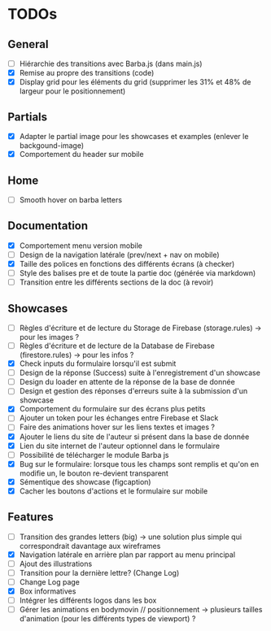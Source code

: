 # TODOs

## General

- [ ] Hiérarchie des transitions avec Barba.js (dans main.js)
- [x] Remise au propre des transitions (code)
- [x] Display grid pour les éléments du grid (supprimer les 31% et 48% de largeur pour le positionnement)

## Partials

- [x] Adapter le partial image pour les showcases et examples (enlever le backgound-image)
- [x] Comportement du header sur mobile

## Home

- [ ] Smooth hover on barba letters

## Documentation

- [x] Comportement menu version mobile
- [ ] Design de la navigation latérale (prev/next + nav on mobile)
- [x] Taille des polices en fonctions des différents écrans (à checker)
- [ ] Style des balises pre et de toute la partie doc (générée via markdown)
- [ ] Transition entre les différents sections de la doc (à revoir)

## Showcases

- [ ] Règles d'écriture et de lecture du Storage de Firebase (storage.rules) -> pour les images ?
- [ ] Règles d'écriture et de lecture de la Database de Firebase (firestore.rules) -> pour les infos ?
- [x] Check inputs du formulaire lorsqu'il est submit
- [ ] Design de la réponse (Success) suite à l'enregistrement d'un showcase
- [ ] Design du loader en attente de la réponse de la base de donnée
- [ ] Design et gestion des réponses d'erreurs suite à la submission d'un showcase
- [x] Comportement du formulaire sur des écrans plus petits
- [ ] Ajouter un token pour les échanges entre Firebase et Slack
- [ ] Faire des animations hover sur les liens textes et images ?
- [x] Ajouter le liens du site de l'auteur si présent dans la base de donnée
- [x] Lien du site internet de l'auteur optionnel dans le formulaire
- [ ] Possibilité de télécharger le module Barba js
- [x] Bug sur le formulaire: lorsque tous les champs sont remplis et qu'on en modifie un, le bouton re-devient transparent
- [x] Sémentique des showcase (figcaption)
- [x] Cacher les boutons d'actions et le formulaire sur mobile

## Features

- [ ] Transition des grandes letters (big) -> une solution plus simple qui correspondrait davantage aux wireframes
- [x] Navigation latérale en arrière plan par rapport au menu principal
- [ ] Ajout des illustrations
- [ ] Transition pour la dernière lettre? (Change Log)
- [ ] Change Log page
- [x] Box informatives
- [ ] Intégrer les différents logos dans les box
- [ ] Gérer les animations en bodymovin // positionnement -> plusieurs tailles d'animation (pour les différents types de viewport) ?
